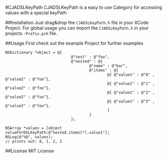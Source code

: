 #CJADSLKeyPath
CJADSLKeyPath is a easy to use Category for accessing values with a special keyPath 

##Installation
Just drag&drop the ```CJADSLKeyPath.h``` file in your XCode Project. 
For global usage you can import the ```CJADSLKeyPath.h``` in your projects ```-Prefix.pch``` file.

##Usage
First check out the example Project for further examples

``` objc
NSDictionary *object = @{
                             @"test" : @"foo",
                             @"nested" : @{
                                     @"name" : @"bar",
                                     @"items" : @[
                                             @{ @"value1" : @"0" , @"value2" : @"foo"},
                                             @{ @"value1" : @"1" , @"value2" : @"foo"},
                                             @{ @"value1" : @"2" , @"value2" : @"foo"},
                                             @{ @"value1" : @"3" , @"value2" : @"foo"},
                                             ]
                                     }
                             };
    
NSArray *values = [object valueForDSLKeyPath:@"nested.items[*].value1"];
NSLog(@"%@", values);
// prints out: 0, 1, 2, 3
```

##License
MIT License